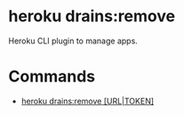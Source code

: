 heroku drains:remove
====================

Heroku CLI plugin to manage apps.
# Commands

* [heroku drains:remove [URL|TOKEN]](#drainsremove)
